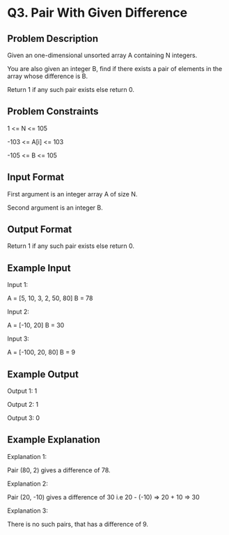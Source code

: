 # Q3. Pair With Given Difference
## Problem Description
Given an one-dimensional unsorted array A containing N integers.

You are also given an integer B, find if there exists a pair of elements in the array whose difference is B.

Return 1 if any such pair exists else return 0.

## Problem Constraints
1 <= N <= 105

-103 <= A[i] <= 103

-105 <= B <= 105

## Input Format
First argument is an integer array A of size N.

Second argument is an integer B.

## Output Format
Return 1 if any such pair exists else return 0.

## Example Input
Input 1:

 A = [5, 10, 3, 2, 50, 80]
 B = 78

Input 2:

 A = [-10, 20]
 B = 30

Input 3:

 A = [-100, 20, 80]
 B = 9

## Example Output
Output 1:
 1

Output 2:
 1

Output 3:
 0

## Example Explanation
Explanation 1:

 Pair (80, 2) gives a difference of 78.

Explanation 2:

 Pair (20, -10) gives a difference of 30 i.e 20 - (-10) => 20 + 10 => 30

Explanation 3:

 There is no such pairs, that has a difference of 9.
